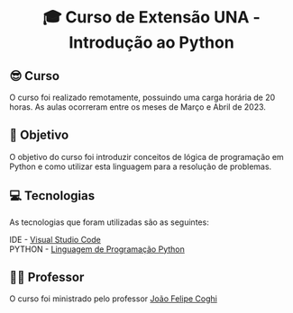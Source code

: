 <h1 align="center">🎓 Curso de Extensão UNA - Introdução ao Python

<h2 id=curso> 😎 Curso </h2>
O curso foi realizado remotamente, possuindo uma carga horária de 20 horas. As aulas ocorreram entre os meses de Março e Abril de 2023. <br>

<h2 id=Objetivo> 🎯 Objetivo </h2>

O objetivo do curso foi introduzir conceitos de lógica de programação em Python e como utilizar esta linguagem para a resolução de problemas.

<h2 id=technologias> 💻 Tecnologias </h2>

As tecnologias que foram utilizadas são as seguintes: 

IDE - <a href="https://code.visualstudio.com/">Visual Studio Code</a>
<br>
PYTHON - <a href="https://www.python.org/">Linguagem de Programação Python</a>

<h2 id=Professor> 👨‍🏫 Professor </h2>

O curso foi ministrado pelo professor <a href="https://github.com/jcoghi">João Felipe Coghi</a>

